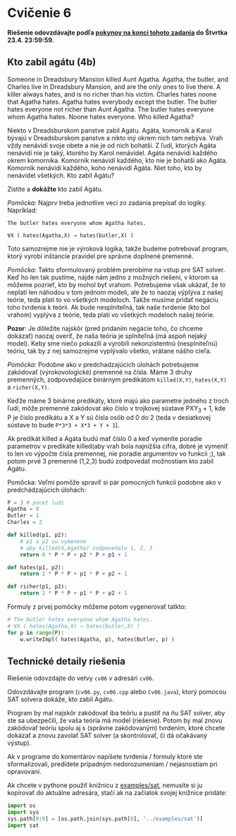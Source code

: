Cvičenie 6
==========

**Riešenie odovzdávajte podľa
[pokynov na konci tohoto zadania](#technické-detaily-riešenia)
do Štvrtka 23.4. 23:59:59.**

## Kto zabil agátu (4b)

Someone in Dreadsbury Mansion killed Aunt Agatha. Agatha, the butler, and
Charles live in Dreadsbury Mansion, and are the only ones to live there. A
killer always hates, and is no richer than his victim. Charles hates noone that
Agatha hates. Agatha hates everybody except the butler. The butler hates
everyone not richer than Aunt Agatha. The butler hates everyone whom Agatha
hates. Noone hates everyone. Who killed Agatha?

Niekto v Dreadsburskom panstve zabil Agátu. Agáta, komorník a Karol bývajú v
Dreadsburskom panstve a nikto iný okrem nich tam nebýva. Vrah vždy nenávidí
svoje obete a nie je od nich bohatší. Z ľudí, ktorých Agáta nenávidí nie je
taký, ktorého by Karol nenávidel. Agáta nenávidí každého okrem komorníka.
Komorník nenávidí každého, kto nie je bohatší ako Agáta. Komorník nenávidí
každého, koho nenávidí Agáta. Niet toho, kto by nenávidel všetkých. Kto zabil
Agátu?

Zistite a **dokážte** kto zabil Agátu.


*Pomôcka:* Najprv treba jednotlive veci zo zadania prepísať do logiky. Napríklad:

    The butler hates everyone whom Agatha hates.

    ∀X ( hates(Agatha,X) → hates(butler,X) )

Toto samozrejme nie je výroková logika, takže budeme potrebovať program, ktorý
vyrobí inštancie pravidel pre správne doplnené premenné.

*Pomôcka:* Takto sformulovaný problém prerobíme na vstup pre SAT solver. Keď ho
len tak pustíme, nájde nám jedno z možných riešení, v ktorom sa môžeme pozrieť,
kto by mohol byť vrahom. Potrebujeme však ukázať, že to neplatí len náhodou v
tom jednom modeli, ale že to naozaj výplýva z našej teórie, teda platí to vo
všetkých modeloch. Takže musíme pridať negáciu toho tvrdenia k teórii. Ak bude
nesplniteľná, tak naše tvrdenie (kto bol vrahom) vyplýva z teórie, teda platí
vo všetkých modeloch našej teórie. 

**Pozor**: Je dôležite najskôr (pred pridaním negácie toho, čo chceme dokázať)
naozaj overiť, že naša teória je splniteľná (má aspoň nejaký model). Keby sme
niečo pokazili a vyrobili nekonzistentnú (nesplniteľnú) teóriu, tak by z nej
samozrejme vyplývalo všetko, vrátane nášho cieľa.

*Pomôcka:* Podobne ako v predchadzajúcich úlohách potrebujeme zakódovať
(výrokovologické) premenné na čísla. Máme 3 druhy premenných, zodpovedajúce
binárnym predikátom `killed(X,Y)`, `hates(X,Y)` a `richer(X,Y)`.

Keďže máme 3 binárne predikáty, ktoré majú ako parametre jedného z troch ľudí,
môže premenné zakódovat ako číslo v trojkovej sústave PXY<sub>3</sub> + 1, kde
P je číslo predikátu a X a Y sú čísla osôb od 0 do 2 (teda v desiatkovej
sústave to bude `P*3*3 + X*3 + Y + 1`).

Ak predíkát killed a Agáta budú mať číslo 0 a keď vymeníte poradie parametrov v
predikáte killed(aby vrah bola najnižšia cifra, dobré je vymeniť to len vo
výpočte čísla premennej, nie poradie argumentov vo funkcii ;), tak potom prvé 3
premenné (1,2,3) budú zodpovedať možnostiam kto zabil Agátu.

Pomôcka: Veľmi pomôže spraviť si pár pomocných funkcií podobne ako v
predchádzajúcich úlohách:

```python
P = 3 # pocet ludi
Agatha = 0
Butler = 1
Charles = 2

def killed(p1, p2):
    # p1 a p2 su vymenene
    # aby killed(X,Agatha) zodpovedalo 1, 2, 3
    return 0 * P * P + p2 * P + p1 + 1

def hates(p1, p2):
    return 1 * P * P + p1 * P + p2 + 1

def richer(p1, p2):
    return 2 * P * P + p1 * P + p2 + 1
```

Formuly z prvej pomôcky môžeme potom vygenerovať tatkto:
```python
# The butler hates everyone whom Agatha hates.
# ∀X ( hates(Agatha,X) → hates(butler,X) )
for p in range(P):
    w.writeImpl( hates(Agatha, p), hates(Butler, p) )
```

## Technické detaily riešenia

Riešenie odovzdajte do vetvy `cv06` v adresári `cv06`.

Odovzdávajte program (`cv06.py`, `cv06.cpp` alebo `Cv06.java`), ktorý
pomocou SAT solvera dokáže, kto zabil Agátu.

Program by mal najskôr zakódovať iba teóriu a pustiť na ňu SAT solver, aby
ste sa ubezpečili, že vaša teória má model (riešenie). Potom by mal znovu
zakódovať teóriu spolu aj s (správne zakódovaným) tvrdením, ktoré chcete
dokázať a znovu zavolať SAT solver (a skontrolovať, či dá očakávaný výstup).

Ak v programe do komentárov napíšete tvrdenia / formuly ktoré ste
sformalizovali, predídete prípadným nedorozumeniam / nejasnostiam pri
opravovaní.

Ak chcete v pythone použiť knižnicu z [examples/sat](../examples/sat), nemusíte
si ju kopírovať do aktuálne adresára, stačí ak na začiatok svojej knižnice
pridáte:
```python
import os
import sys
sys.path[0:0] = [os.path.join(sys.path[0], '../examples/sat')]
import sat
```
